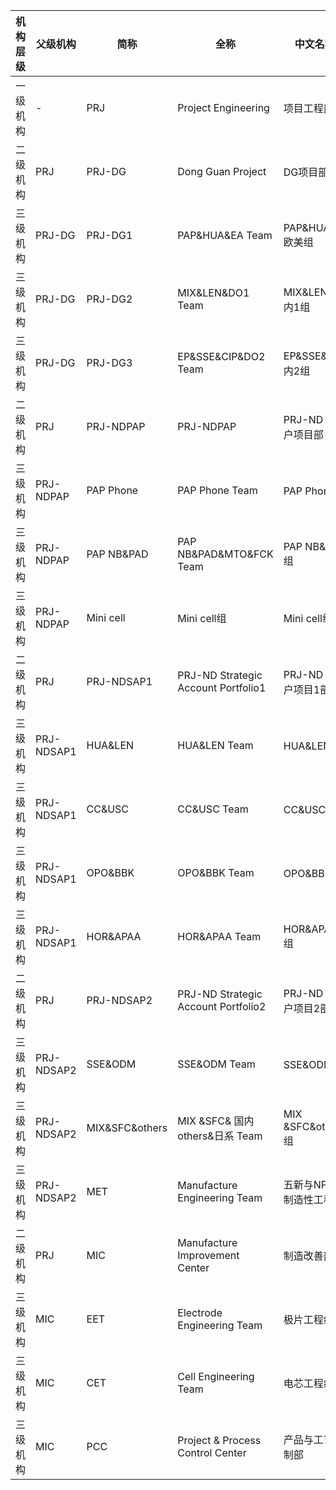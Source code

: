 |	机构层级	|	父级机构	|	简称	|	全称	|	中文名称	|
|---------|---------|------|------|--------|
|	一级机构	|	-	|	PRJ	|	Project Engineering	|	项目工程部	|
|	二级机构	|	PRJ	|	PRJ-DG	|	Dong Guan Project	|	DG项目部	|
|	三级机构	|	PRJ-DG	|	PRJ-DG1	|	PAP&HUA&EA Team	|	PAP&HUA&欧美组	|
|	三级机构	|	PRJ-DG	|	PRJ-DG2	|	MIX&LEN&DO1 Team	|	MIX&LEN&国内1组	|
|	三级机构	|	PRJ-DG	|	PRJ-DG3	|	EP&SSE&CIP&DO2 Team	|	EP&SSE&国内2组	|
|	二级机构	|	PRJ	|	PRJ-NDPAP	|	PRJ-NDPAP	|	PRJ-ND A客户项目部	|
|	三级机构	|	PRJ-NDPAP	|	PAP Phone	|	PAP Phone Team	|	PAP Phone组	|
|	三级机构	|	PRJ-NDPAP	|	PAP NB&PAD	|	PAP NB&PAD&MTO&FCK Team	|	PAP NB&PAD组	|
|	三级机构	|	PRJ-NDPAP	|	Mini cell	|	Mini cell组	|	Mini cell组	|
|	二级机构	|	PRJ	|	PRJ-NDSAP1	|	PRJ-ND Strategic Account Portfolio1	|	PRJ-ND S客户项目1部	|
|	三级机构	|	PRJ-NDSAP1	|	HUA&LEN	|	HUA&LEN Team	|	HUA&LEN组	|
|	三级机构	|	PRJ-NDSAP1	|	CC&USC	|	CC&USC Team	|	CC&USC组	|
|	三级机构	|	PRJ-NDSAP1	|	OPO&BBK	|	OPO&BBK Team	|	OPO&BBK组	|
|	三级机构	|	PRJ-NDSAP1	|	HOR&APAA	|	HOR&APAA Team	|	HOR&APAA组	|
|	二级机构	|	PRJ	|	PRJ-NDSAP2	|	PRJ-ND Strategic Account Portfolio2	|	PRJ-ND S客户项目2部	|
|	三级机构	|	PRJ-NDSAP2	|	SSE&ODM	|	SSE&ODM Team	|	SSE&ODM组	|
|	三级机构	|	PRJ-NDSAP2	|	MIX&SFC&others	|	MIX &SFC& 国内others&日系 Team	|	MIX &SFC&others组	|
|	三级机构	|	PRJ-NDSAP2	|	MET	|	Manufacture Engineering Team	|	五新与NPI可制造性工程组	|
|	二级机构	|	PRJ	|	MIC	|	Manufacture Improvement Center	|	制造改善部	|
|	三级机构	|	MIC	|	EET	|	Electrode Engineering Team	|	极片工程组	|
|	三级机构	|	MIC	|	CET	|	Cell Engineering Team	|	电芯工程组	|
|	三级机构	|	MIC	|	PCC	|	Project & Process Control Center	|	产品与工艺控制部	|